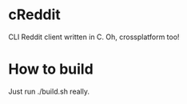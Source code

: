 cReddit
=======

CLI Reddit client written in C. Oh, crossplatform too!


How to build
============
Just run ./build.sh really.